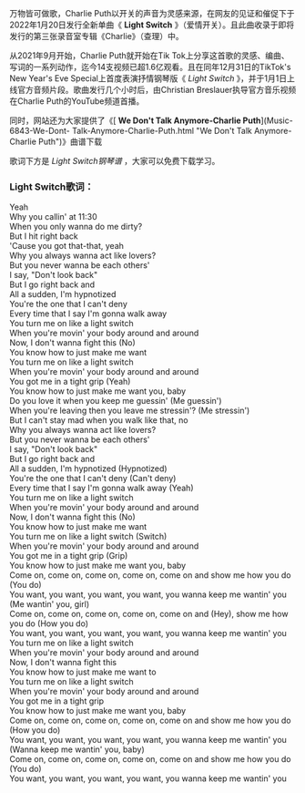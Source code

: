 

万物皆可做歌，Charlie Puth以开关的声音为灵感来源，在网友的见证和催促下于2022年1月20日发行全新单曲《 **Light Switch**
》（爱情开关）。且此曲收录于即将发行的第三张录音室专辑《Charlie》（查理）中。

从2021年9月开始，Charlie Puth就开始在Tik
Tok上分享这首歌的灵感、编曲、写词的一系列动作，迄今14支视频已超1.6亿观看。且在同年12月31日的TikTok's New Year's Eve
Special上首度表演抒情钢琴版《 _Light Switch_ 》，并于1月1日上线官方音频片段。歌曲发行几个小时后，由Christian
Breslauer执导官方音乐视频在Charlie Puth的YouTube频道首播。

同时，网站还为大家提供了《[ **We Don't Talk Anymore-Charlie Puth**](Music-6843-We-Dont-
Talk-Anymore-Charlie-Puth.html "We Don't Talk Anymore-Charlie Puth")》曲谱下载

歌词下方是 _Light Switch钢琴谱_ ，大家可以免费下载学习。

### Light Switch歌词：

Yeah  
Why you callin' at 11:30  
When you only wanna do me dirty?  
But I hit right back  
'Cause you got that-that, yeah  
Why you always wanna act like lovers?  
But you never wanna be each others'  
I say, "Don't look back"  
But I go right back and  
All a sudden, I'm hypnotized  
You're the one that I can't deny  
Every time that I say I'm gonna walk away  
You turn me on like a light switch  
When you're movin' your body around and around  
Now, I don't wanna fight this (No)  
You know how to just make me want  
You turn me on like a light switch  
When you're movin' your body around and around  
You got me in a tight grip (Yeah)  
You know how to just make me want you, baby  
Do you love it when you keep me guessin' (Me guessin')  
When you're leaving then you leave me stressin'? (Me stressin')  
But I can't stay mad when you walk like that, no  
Why you always wanna act like lovers?  
But you never wanna be each others'  
I say, "Don't look back"  
But I go right back and  
All a sudden, I'm hypnotized (Hypnotized)  
You're the one that I can't deny (Can't deny)  
Every time that I say I'm gonna walk away (Yeah)  
You turn me on like a light switch  
When you're movin' your body around and around  
Now, I don't wanna fight this (No)  
You know how to just make me want  
You turn me on like a light switch (Switch)  
When you're movin' your body around and around  
You got me in a tight grip (Grip)  
You know how to just make me want you, baby  
Come on, come on, come on, come on, come on and show me how you do (You do)  
You want, you want, you want, you want, you wanna keep me wantin' you (Me
wantin' you, girl)  
Come on, come on, come on, come on, come on and (Hey), show me how you do (How
you do)  
You want, you want, you want, you want, you wanna keep me wantin' you  
You turn me on like a light switch  
When you're movin' your body around and around  
Now, I don't wanna fight this  
You know how to just make me want to  
You turn me on like a light switch  
When you're movin' your body around and around  
You got me in a tight grip  
You know how to just make me want you, baby  
Come on, come on, come on, come on, come on and show me how you do (How you
do)  
You want, you want, you want, you want, you wanna keep me wantin' you (Wanna
keep me wantin' you, baby)  
Come on, come on, come on, come on, come on and show me how you do (You do)  
You want, you want, you want, you want, you wanna keep me wantin' you

